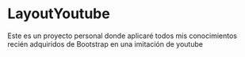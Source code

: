 # LayoutYoutube
Este es un proyecto personal donde aplicaré todos mis conocimientos recién adquiridos de Bootstrap en una imitación de youtube